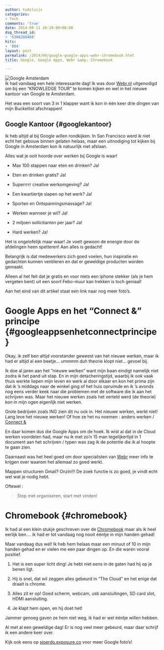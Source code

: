 ```yaml
---
author: tvdsluijs
categories:
- Tech
comments: 'true'
date: 2014-09-11 20:20:00+00:00
dsq_thread_id:
- '6306208468'
hits:
- '884'
layout: post
permalink: /2014/09/google-google-apps-webr-chromebook.html
title: Google, Google Apps, Webr &amp; Chromebook

---
```

![Google Amsterdam](https://vandersluijs.resultants-e.nl/2014/Sep/google-amsterdam-offices-by-d-dock-3.jpg)  
Ik had vandaag een hele interessante dag! Ik was door [Webr.nl](http://webr.nl/) uitgenodigd om bij een &#8220;KNOWLEDGE TOUR&#8221; te komen kijken en wel in het nieuwe kantoor van Google te Amsterdam.

Het was een soort van 3 in 1 klapper want ik kon in één keer drie dingen van mijn Bucketlist afschrappen! 

## Google Kantoor {#googlekantoor}

Ik heb altijd al bij Google willen rondkijken. In San Francisco werd ik niet echt het gebouw binnen gelaten helaas, maar een uitnodiging tot kijken bij Google in Amsterdam kon ik natuurlijk niet afslaan.

Alles wat je ooit hoorde over werken bij Google is waar!

</p> 

  * Max 100 stappen naar eten en drinken? Ja!


  * Eten en drinken gratis? Ja!


  * Superrrrr creative werkomgeving? Ja!


  * Een kwartiertje slapen op het werk? Ja!


  * Sporten en Ontspanningsmassage? Ja!


  * Werken wanneer je wil? Ja!


  * 2 miljoen sollicitanten per jaar? Ja!


  * Hard werken? Ja!
</ul> 

Het is ongelofelijk maar waar! Je voelt gewoon de energie door de afdelingen heen spetteren! Aan alles is gedacht!

Belangrijk is dat medewerkers zich goed voelen, hun inspiratie en gedachten kunnen ventileren en dat er geweldige producten worden gemaakt.

Alleen al het feit dat je gratis en voor niets een iphone stekker (als je hem vergeten bent) uit een soort Febo-muur kan trekken is toch geniaal!

Aan het eind van dit artikel staat een link naar nog meer foto&#8217;s.

# Google Apps en het &#8220;Connect &&#8221; principe {#googleappsenhetconnectprincipe}

Okay, ik zelf ben altijd voorstander geweest van het nieuwe werken, maar ik had er altijd al een beetje&#8230; ummmm duh theorie klopt niet&#8230; gevoel bij.

Ik doe al jaren aan het &#8220;nieuwe werken&#8221; want mijn baan eindigt namelijk niet zodra ik het pand uit stap. En in mijn detacheringstijd, waarbij ik ook vaak thuis werkte liepen mijn leven en werk al door elkaar en kon het prima zijn dat ik &#8217;s middags naar de winkel ging of het huis opruimde en ik &#8217;s avonds nog eens verder keek naar die problemen met de software die ik aan het schrijven was. Maar het nieuwe werken zoals het verteld werd (de theorie) kon in mijn ogen eigenlijk niet werken.

Grote bedrijven zoals ING zien dit nu ook in. Het nieuwe werken, werkt niet! Lang leve het nieuwe werken! Of hoe ze het nu noemen : anders werken / [Connect &](http://www.proof.nl/het-nieuwe-werken-ing/)

En daar komen dus die Google Apps om de hoek. Ik wist al dat in de Cloud werken voordelen had, maar nu ik met zo&#8217;n 15 man tegelijkertijd in 1 document aan het schrijven / typen was zag ik de potentie die ik al hoopte te gaan zien.

Daarnaast was het heel goed om door specialisten van [Webr](http://webr.nl/) meer info te krijgen over waarom het allemaal zo goed werkt.

Mappen structuren Gmail? Onzin!!! De zoek functie is zo goed, je vindt echt wel wat je nodig hebt.

Oftewel : 

> Stop met organiseren, start met vinden!

# Chromebook {#chromebook}

Ik had al een klein stukje geschreven over de [Chromebook](http://itheo.nl/chromebook-voor-iedere-student-buurman-en-ouder/) maar als ik heel eerlijk ben&#8230;. ik had er tot vandaag nog nooit ééntje in mijn handen gehad!

Maar vandaag dus wel! Ik heb hem helaas maar een minuut of 10 in mijn handen gehad en er vielen me een paar dingen op. En die waren vooral positief.

</p> 

  1. Het is een super licht ding! Je hebt niet eens in de gaten had hij op je benen ligt. 


  2. Hij is snel, dat wil zeggen alles gebeurd in &#8220;The Cloud&#8221; en het enige dat draait is chrome. 


  3. Alles zit er op! Goed scherm, webcam, usb aansluitingen, SD card slot, HDMI aansluiting. 


  4. Je klapt hem open, en hij doet het!
</ol> 

Jammer genoeg gaven ze hem niet weg, ik had er wel ééntje willen hebben.

Al met al een geweldige dag! Er is nog veel meer gebeurd, maar daar schrijf ik een andere keer over.

Kijk ook eens op [sjoerdo.exposure.co](https://sjoerdo.exposure.co/rondleiding-door-googles-nieuwe-kantoor) voor meer Google foto&#8217;s!